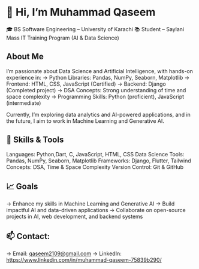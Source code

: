 # 👋 Hi, I’m Muhammad Qaseem
🎓 BS Software Engineering – University of Karachi
📚 Student – Saylani Mass IT Training Program (AI & Data Science)
## About Me
I’m passionate about Data Science and Artificial Intelligence, with hands-on experience in:
-> Python Libraries: Pandas, NumPy, Seaborn, Matplotlib
-> Frontend: HTML, CSS, JavaScript (Certified)
-> Backend: Django (Completed project)
-> DSA Concepts: Strong understanding of time and space complexity
-> Programming Skills: Python (proficient), JavaScript (intermediate)

Currently, I’m exploring data analytics and AI-powered applications, and in the future, I aim to work in Machine Learning and Generative AI.

## 🚀 Skills & Tools
Languages: Python,Dart, C, JavaScript, HTML, CSS
Data Science Tools: Pandas, NumPy, Seaborn, Matplotlib
Frameworks: Django, Flutter, Tailwind
Concepts: DSA, Time & Space Complexity
Version Control: Git & GitHub

## 📈 Goals
-> Enhance my skills in Machine Learning and Generative AI
-> Build impactful AI and data-driven applications
-> Collaborate on open-source projects in AI, web development, and backend systems

## 📫 Contact:
-> Email: qaseem2109@gmail.com
-> LinkedIn: https://www.linkedin.com/in/muhammad-qaseem-75839b290/
